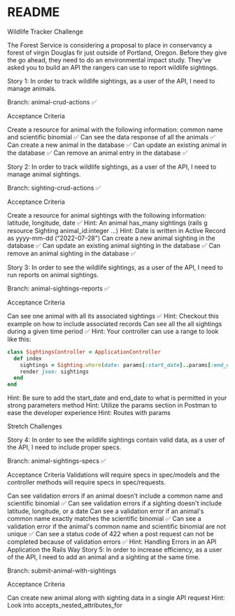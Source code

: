 # README

Wildlife Tracker Challenge

The Forest Service is considering a proposal to place in conservancy a forest of virgin Douglas fir just outside of Portland, Oregon. Before they give the go ahead, they need to do an environmental impact study. They've asked you to build an API the rangers can use to report wildlife sightings.

Story 1: In order to track wildlife sightings, as a user of the API, I need to manage animals.

Branch: animal-crud-actions ✅

Acceptance Criteria

Create a resource for animal with the following information: common name and scientific binomial ✅
Can see the data response of all the animals ✅
Can create a new animal in the database ✅
Can update an existing animal in the database ✅
Can remove an animal entry in the database ✅

Story 2: In order to track wildlife sightings, as a user of the API, I need to manage animal sightings.

Branch: sighting-crud-actions ✅

Acceptance Criteria

Create a resource for animal sightings with the following information: latitude, longitude, date ✅
Hint: An animal has_many sightings (rails g resource Sighting animal_id:integer ...)
Hint: Date is written in Active Record as yyyy-mm-dd (“2022-07-28")
Can create a new animal sighting in the database ✅
Can update an existing animal sighting in the database ✅
Can remove an animal sighting in the database ✅

Story 3: In order to see the wildlife sightings, as a user of the API, I need to run reports on animal sightings.

Branch: animal-sightings-reports ✅

Acceptance Criteria

Can see one animal with all its associated sightings ✅
Hint: Checkout this example on how to include associated records
Can see all the all sightings during a given time period ✅
Hint: Your controller can use a range to look like this:

```ruby
class SightingsController < ApplicationController
  def index
    sightings = Sighting.where(date: params[:start_date]..params[:end_date])
    render json: sightings
  end
end
```

Hint: Be sure to add the start_date and end_date to what is permitted in your strong parameters method
Hint: Utilize the params section in Postman to ease the developer experience
Hint: Routes with params

Stretch Challenges

Story 4: In order to see the wildlife sightings contain valid data, as a user of the API, I need to include proper specs.

Branch: animal-sightings-specs ✅

Acceptance Criteria
Validations will require specs in spec/models and the controller methods will require specs in spec/requests.

Can see validation errors if an animal doesn't include a common name and scientific binomial ✅
Can see validation errors if a sighting doesn't include latitude, longitude, or a date
Can see a validation error if an animal's common name exactly matches the scientific binomial ✅
Can see a validation error if the animal's common name and scientific binomial are not unique ✅
Can see a status code of 422 when a post request can not be completed because of validation errors ✅
Hint: Handling Errors in an API Application the Rails Way
Story 5: In order to increase efficiency, as a user of the API, I need to add an animal and a sighting at the same time.

Branch: submit-animal-with-sightings

Acceptance Criteria

Can create new animal along with sighting data in a single API request
Hint: Look into accepts_nested_attributes_for
